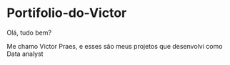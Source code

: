 # Portifolio-do-Victor

Olá, tudo bem?

Me chamo Victor Praes, e esses são meus projetos que desenvolvi como Data analyst
